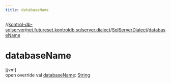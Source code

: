 ```yaml
---
title: databaseName
---
```

//[kontrol-db-sqlserver](../../../index.html)/[net.futureset.kontroldb.sqlserver.dialect](../index.html)/[SqlServerDialect](index.html)/[databaseName](database-name.html)



# databaseName



[jvm]\
open override val [databaseName](database-name.html): [String](https://kotlinlang.org/api/latest/jvm/stdlib/kotlin/-string/index.html)




